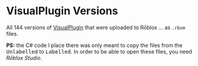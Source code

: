 # VisualPlugin Versions
All 144 versions of [VisualPlugin](https://www.roblox.com/library/741785194/VisualPlugin-useful-building-plugin) that were uploaded to Rōblox ... as `.rbxm` files.

**PS:** the C# code I place there was only meant to copy the files from the <kbd>Unlabelled</kbd> to <kbd>Labelled</kbd>.  In order to be able to open these files, you need *Rōblox Studio*.
